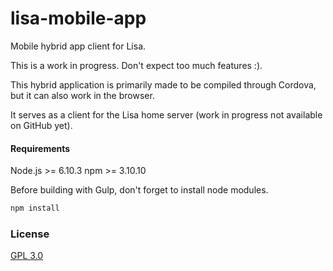 # lisa-mobile-app
Mobile hybrid app client for Lisa.

This is a work in progress. Don't expect too much features :).

This hybrid application is primarily made to be compiled through Cordova, but it can also work in the browser.

It serves as a client for the Lisa home server (work in progress not available on GitHub yet).

#### Requirements

Node.js >= 6.10.3
npm >= 3.10.10

Before building with Gulp, don't forget to install node modules.

```sh
npm install
```

### License

[GPL 3.0](LICENSE.md)


